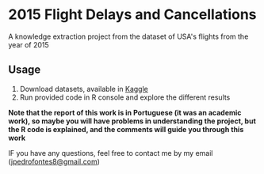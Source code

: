 # 2015 Flight Delays and Cancellations
A knowledge extraction project from the dataset of USA's flights from the year of 2015

## Usage
1. Download datasets, available in [Kaggle](https://www.kaggle.com/usdot/flight-delays)
2. Run provided code in R console and explore the different results

__Note that the report of this work is in Portuguese (it was an academic work), so maybe you will have problems in understanding the project, but the R code is explained, and the comments will guide you through this work__

IF you have any questions, feel free to contact me by my email (jpedrofontes8@gmail.com)
